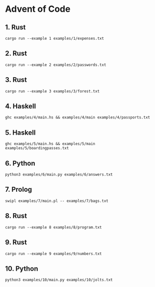 # Advent of Code

## 1. Rust

    cargo run --example 1 examples/1/expenses.txt

## 2. Rust

    cargo run --example 2 examples/2/passwords.txt

## 3. Rust

    cargo run --example 3 examples/3/forest.txt

## 4. Haskell

    ghc examples/4/main.hs && examples/4/main examples/4/passports.txt

## 5. Haskell

    ghc examples/5/main.hs && examples/5/main examples/5/boardingpasses.txt

## 6. Python

    python3 examples/6/main.py examples/6/answers.txt

## 7. Prolog

    swipl examples/7/main.pl -- examples/7/bags.txt

## 8. Rust

    cargo run --example 8 examples/8/program.txt

## 9. Rust

    cargo run --example 9 examples/9/numbers.txt

## 10. Python

    python3 examples/10/main.py examples/10/jolts.txt